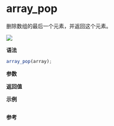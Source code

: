 # array_pop

删除数组的最后一个元素，并返回这个元素。

![](https://img.shields.io/badge/-Array-blue)

**语法**

```js
array_pop(array);
```

**参数**

**返回值**

**示例**

```js

```

**参考**
